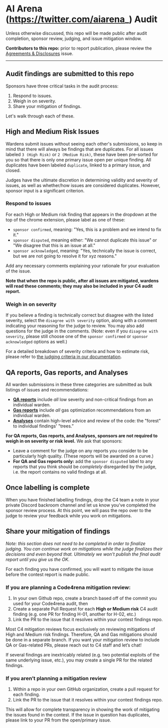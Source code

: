 # AI Arena (https://twitter.com/aiarena_) Audit

Unless otherwise discussed, this repo will be made public after audit completion, sponsor review, judging, and issue mitigation window.

**Contributors to this repo:** prior to report publication, please review the [Agreements & Disclosures](https://github.com/code-423n4/2024-02-ai-arena-findings/issues/1) issue.

---

## Audit findings are submitted to this repo

Sponsors have three critical tasks in the audit process:

1. Respond to issues.
2. Weigh in on severity.
3. Share your mitigation of findings.

Let's walk through each of these.

## High and Medium Risk Issues

Wardens submit issues without seeing each other's submissions, so keep in mind that there will always be findings that are duplicates. For all issues labeled `3 (High Risk)` or `2 (Medium Risk)`, these have been pre-sorted for you so that there is only one primary issue open per unique finding. All duplicates have been labeled `duplicate`, linked to a primary issue, and closed.

Judges have the ultimate discretion in determining validity and severity of issues, as well as whether/how issues are considered duplicates. However, sponsor input is a significant criterion.

### Respond to issues

For each High or Medium risk finding that appears in the dropdown at the top of the chrome extension, please label as one of these:

- `sponsor confirmed`, meaning: "Yes, this is a problem and we intend to fix it."
- `sponsor disputed`, meaning either: "We cannot duplicate this issue" or "We disagree that this is an issue at all."
- `sponsor acknowledged`, meaning: "Yes, technically the issue is correct, but we are not going to resolve it for xyz reasons."

Add any necessary comments explaining your rationale for your evaluation of the issue. 

**Note that when the repo is public, after all issues are mitigated, wardens will read these comments; they may also be included in your C4 audit report.**

### Weigh in on severity 

If you believe a finding is technically correct but disagree with the listed severity, select the `disagree with severity` option, along with a comment indicating your reasoning for the judge to review. You may also add questions for the judge in the comments. (Note: even if you `disagree with severity`, please still choose one of the `sponsor confirmed` or `sponsor acknowledged` options as well.)

For a detailed breakdown of severity criteria and how to estimate risk, please refer to [the judging criteria in our documentation](https://docs.code4rena.com/roles/wardens/judging-criteria#estimating-risk-tl-dr).

## QA reports, Gas reports, and Analyses

All warden submissions in these three categories are submitted as bulk listings of issues and recommendations:

- **[QA reports](https://docs.code4rena.com/roles/wardens/judging-criteria#qa-reports-low-non-critical)** include *all* low severity and non-critical findings from an individual warden.
- **[Gas reports](https://docs.code4rena.com/roles/wardens/judging-criteria#gas-reports)** include *all* gas optimization recommendations from an individual warden.
- **[Analyses](https://docs.code4rena.com/roles/sponsors#analysis-pool)** contain high-level advice and review of the code: the "forest" to individual findings' "trees.”

**For QA reports, Gas reports, and Analyses, sponsors are not required to weigh in on severity or risk level.** We ask that sponsors: 

- Leave a comment for the judge on any reports you consider to be particularly high quality. (These reports will be awarded on a curve.)
- **For QA and Gas reports only:** add the `sponsor disputed` label to any reports that you think should be *completely* disregarded by the judge, i.e. the report contains no valid findings at all.

## Once labelling is complete

When you have finished labelling findings, drop the C4 team a note in your private Discord backroom channel and let us know you've completed the sponsor review process. At this point, we will pass the repo over to the judge to review your feedback while you work on mitigations.  

## Share your mitigation of findings

*Note: this section does not need to be completed in order to finalize judging. You can continue work on mitigations while the judge finalizes their decisions and even beyond that. Ultimately we won't publish the final audit report until you give us the OK.*

For each finding you have confirmed, you will want to mitigate the issue before the contest report is made public.

### If you are planning a Code4rena mitigation review:
1. In your own Github repo, create a branch based off of the commit you used for your Code4rena audit, then
2. Create a separate Pull Request for each **High or Medium risk** C4 audit finding (e.g. one PR for finding H-01, another for H-02, etc.)
3. Link the PR to the issue that it resolves within your contest findings repo.

Most C4 mitigation reviews focus exclusively on reviewing mitigations of High and Medium risk findings. Therefore, QA and Gas mitigations should be done in a separate branch. If you want your mitigation review to include QA or Gas-related PRs, please reach out to C4 staff and let’s chat!

If several findings are inextricably related (e.g. two potential exploits of the same underlying issue, etc.), you may create a single PR for the related findings.

### If you aren’t planning a mitigation review

1. Within a repo in your own GitHub organization, create a pull request for each finding.
2. Link the PR to the issue that it resolves within your contest findings repo.

This will allow for complete transparency in showing the work of mitigating the issues found in the contest. If the issue in question has duplicates, please link to your PR from the open/primary issue.
